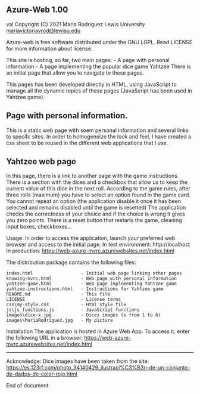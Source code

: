 
Azure-Web 1.00
---------------

val Copyright (C) 2021
Maria Rodriguez
Lewis University
mariavictoriavrod@lewisu.edu

Azure-web is free software distributed under the GNU LGPL. 
Read LICENSE for more information about license.


This site is hosting, so far, two main pages:
	- A page with personal information
	- A page implementing the popular dice game Yahtzee
There is an initial page that allow you to navigate to these pages.

This pages has been developed directly in HTML, using JavaScript to manage
all the dynamic topics of these pages (JavaScript has been used in Yahtzee game).

Page with personal information.
-------------------------------
This is a static web page with soem personal information and several links to
specifc sites.
In order to homogeneize the look and feel, I have created a css sheet to be
reused in the different web applications that I use.

Yahtzee web page
----------------
In this page, there is a link to another page with the game instructions.
There is a section with the dices and a checkbox that allow us to keep the current value
of this dice in the next roll.
According to the game rules, after three rolls (maximum) you have to select an option
found in the game card.
You cannot repeat an option (the application disable it once it has been selected and remains
disabled until the game is resetted)
The application checks the correctness of your choice and if the choice is wrong
it gives you zero points.
There is a reset button that restarts the game, cleaning input boxes, checkboxes...
	
Usage:
	In order to access the application, launch your preferred web browser and access to the
	initial page. 
	In test environment: http://localhost
	In production: https://web-azure-mvrc.azurewebsites.net/index.html

The distribution package contains the following files:

	index.html					- Initial web page linking other pages
	knowing-mvrc.html			- Web page with personal information
	yahtzee-game.html			- Web page implementing Yahtzee game
	yahtzee-instructions.html	- Instructions for Yahtzee game
	README.md					- This file
	LICENSE						- License terms
	css\my-style.css			- Html style file
	js\js_functions.js			- JavaScript functions
	images\dice-x.jpg			- Dices images (x from 1 to 6)
	images\MariaRodriguez.jpg	- My picture
	
Installation
	The application is hosted in Azure Web App. To access it, enter the following URL in a browser:
	https://web-azure-mvrc.azurewebsites.net/index.html
			
---
Acknowledge:
Dice images have been taken from the site:
https://es.123rf.com/photo_34140429_ilustraci%C3%B3n-de-un-conjunto-de-dados-de-color-rojo.html


End of document
